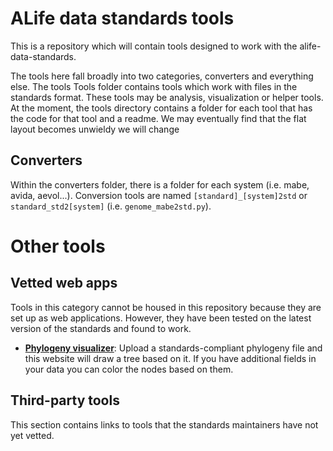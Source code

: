 
# ALife data standards tools

This is a repository which will contain tools designed to work with the
alife-data-standards.

The tools here fall broadly into two categories, converters and everything else.
The tools Tools folder contains tools which work with files in the standards
format. These tools may be analysis, visualization or helper tools. At the moment,
the tools directory contains a folder for each tool that has the code for that tool
and a readme. We may eventually find that the flat layout becomes unwieldy
 we will change 

## Converters

Within the converters folder, there is a folder for each system
(i.e. mabe, avida, aevol...). Conversion tools are named 
`[standard]_[system]2std` or `standard_std2[system]` (i.e. `genome_mabe2std.py`).

# Other tools

## Vetted web apps

Tools in this category cannot be housed in this repository because they are set up as web applications. However, they have been tested on the latest version of the standards and found to work.

- [**Phylogeny visualizer**](https://emilydolson.github.io/lineage_viz_tool/standards_viz.html): Upload a standards-compliant phylogeny file and this website will draw a tree based on it. If you have additional fields in your data you can color the nodes based on them.

## Third-party tools

This section contains links to tools that the standards maintainers have not yet vetted.
